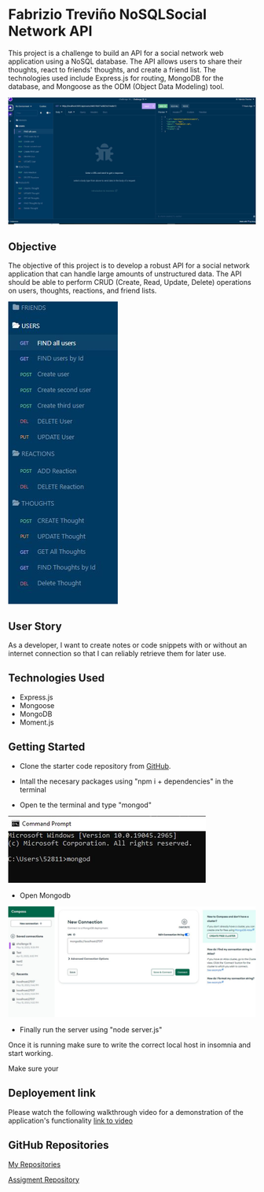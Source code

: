 # Fabrizio Treviño NoSQLSocial Network API

This project is a challenge to build an API for a social network web application using a NoSQL database. The API allows users to share their thoughts, react to friends' thoughts, and create a friend list. The technologies used include Express.js for routing, MongoDB for the database, and Mongoose as the ODM (Object Data Modeling) tool.

![insomniaHome](./assets/insomnia%20home.JPG)

## Objective

The objective of this project is to develop a robust API for a social network application that can handle large amounts of unstructured data. The API should be able to perform CRUD (Create, Read, Update, Delete) operations on users, thoughts, reactions, and friend lists.

![insomnia](./assets/different%20actions.JPG)

## User Story

As a developer, I want to create notes or code snippets with or without an internet connection so that I can reliably retrieve them for later use.

## Technologies Used

- Express.js
- Mongoose
- MongoDB
- Moment.js

## Getting Started

- Clone the starter code repository from [GitHub](https://github.com/Fabri-Tech/Fabrizio-Trevino-Social-Network-NoSQL).

- Intall the necesary packages using "npm i + dependencies" in the terminal

- Open te the terminal and type "mongod"

![mongod](./assets/mongod.JPG)

- Open Mongodb

![mongodb](./assets/mongodb.JPG)

- Finally run the server using "node server.js"

Once it is running make sure to write the correct local host in insomnia and start working.

Make sure your

## Deployement link

Please watch the following walkthrough video for a demonstration of the application's functionality [link to video](https://app.screencastify.com/manage/videos/4zwGUvaDP9MlUJA8vM2Y)

## GitHub Repositories

[My Repositories](https://github.com/Fabri-Tech?tab=repositories)

[Assigment Repository](https://github.com/Fabri-Tech/Fabrizio-Trevino-Social-Network-NoSQL)
